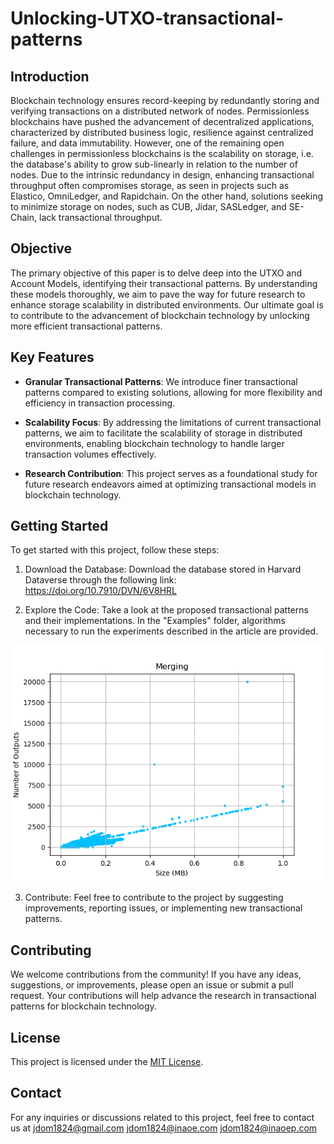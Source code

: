 # Unlocking-UTXO-transactional-patterns

## Introduction
Blockchain technology ensures record-keeping by redundantly storing and verifying transactions on a distributed network of nodes. Permissionless blockchains have pushed the advancement of decentralized applications, characterized by distributed business logic, resilience against centralized failure, and data immutability.  However, one of the remaining open challenges in permissionless blockchains is the scalability on storage, i.e. the database's ability to grow sub-linearly in relation to the number of nodes. Due to the intrinsic redundancy in design, enhancing transactional throughput often compromises storage, as seen in projects such as Elastico, OmniLedger, and Rapidchain. On the other hand, solutions seeking to minimize storage on nodes, such as CUB, Jidar, SASLedger, and SE-Chain, lack transactional throughput.

## Objective
The primary objective of this paper is to delve deep into the UTXO and Account Models, identifying their transactional patterns. By understanding these models thoroughly, we aim to pave the way for future research to enhance storage scalability in distributed environments. Our ultimate goal is to contribute to the advancement of blockchain technology by unlocking more efficient transactional patterns.

## Key Features
- **Granular Transactional Patterns**: We introduce finer transactional patterns compared to existing solutions, allowing for more flexibility and efficiency in transaction processing.

- **Scalability Focus**: By addressing the limitations of current transactional patterns, we aim to facilitate the scalability of storage in distributed environments, enabling blockchain technology to handle larger transaction volumes effectively.

- **Research Contribution**: This project serves as a foundational study for future research endeavors aimed at optimizing transactional models in blockchain technology.

## Getting Started
To get started with this project, follow these steps:

1. Download the Database: Download the database stored in Harvard Dataverse through the following link: https://doi.org/10.7910/DVN/6V8HRL

2. Explore the Code: Take a look at the proposed transactional patterns and their implementations. In the "Examples" folder, algorithms necessary to run the experiments described in the article are provided.

![Merging Points](https://github.com/jdom1824/Unlocking-UTXO-transactional-patterns/raw/main/Examples/Points/Merging_points.png)


3. Contribute: Feel free to contribute to the project by suggesting improvements, reporting issues, or implementing new transactional patterns.

## Contributing
We welcome contributions from the community! If you have any ideas, suggestions, or improvements, please open an issue or submit a pull request. Your contributions will help advance the research in transactional patterns for blockchain technology.

## License
This project is licensed under the [MIT License](LICENSE).

## Contact
For any inquiries or discussions related to this project, feel free to contact us at jdom1824@gmail.com jdom1824@inaoe.com jdom1824@inaoep.com